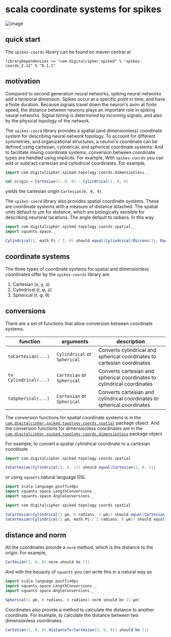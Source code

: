 # scala coordinate systems for spikes

![image](https://travis-ci.com/robphilipp/coordinates.svg?branch=master)

## quick start
The `spikes-coords` library can be found on maven central at

```sbtshell
libraryDependencies += "com.digitalcipher.spiked" % "spikes-coords_2.12" % "0.1.1"
```

## motivation
Compared to second generation neural networks, spiking neural networks add a temporal dimension. Spikes
occur at a specific point in time, and have a finite duration. Because signals travel down the neuron's axon
at finite speed, the distance between neurons plays an important role in spiking neural networks. Signal
timing is determined by incoming signals, and also by the physical topology of the network.

The `spikes-coord` library provides a spatial (and dimensionless) coordinate system for describing neural
network topology. To account for different symmetries, and organizational structures, a neuron's coordinate
can be defined using cartesian, cylindrical, and spherical coordinate systems. And to facilitate mixing 
coordinate systems, conversion between coordinate types are handled using implicits. For example, With 
`spikes-coords` you can add or subtract cartesian and cylindrical coordinates. For example,

```scala
import com.digitalcipher.spiked.topology.coords.dimensionless._

val origin = Cartesian(1, 0, 0) - Cylindrical(1, 0, 0)
```

yields the cartesian origin `Cartesian(0, 0, 0)`.

The `spikes-coord` library also provides spatial coordinate systems. These are coordinate systems with
a measure of distance attached. The spatial units default to µm for distance, which are biologically 
sensible for describing neuronal locations. The angle default to radians. In this way

```scala
import com.digitalcipher.spiked.topology.coords.spatial._
import squants.space._

Cylindrical(1, math.Pi / 2, 0) should equal(Cylindrical(Microns(1), Radians(math.Pi / 2), Microns(0)))
```

## coordinate systems

The three types of coordinate systems for spatial and dimensionless coordinates offer by the `spikes-coords` 
library are:
1. Cartesian (x, y, z)
2. Cylindrical (r, φ, z)
3. Spherical (r, φ, θ)

## conversions
There are a set of functions that allow conversion between coordinate systems. 

| function | arguments | description |
| -------- | --- | --- |
| `toCartesian(...)` | `Cylindrical` or `Spherical` | Converts cylindrical and spherical coordinates to cartesian coordinates |
| `to Cylindrical(...)` | `Cartesian` or `Spherical` | Converts cartesian and spherical coordinates to cylindrical coordinates |
| `toSpherical(...)` | `Cartesian` or `Spherical` | Converts cartesian and cylindrical coordinates to spherical coordinates |

The conversion functions for spatial coordinate systems is in the 
[`com.digitalcipher.spiked.topology.coords.spatial`](src/main/scala/com/digitalcipher/spiked/topology/coords/spatial/package.scala) 
package object. And the conversion functions for dimensionless coordinates are in the 
[`com.digitalcipher.spiked.topology.coords.dimensionless`](src/main/scala/com/digitalcipher/spiked/topology/coords/dimensionless/package.scala)
package object. 
 
For example, to convert a spatial cylindrical coordinate to a cartesian coordinate
```scala
import com.digitalcipher.spiked.topology.coords.spatial

toCartesian(Cylindrical(1, 0, 1)) should equal(Cartesian(1, 0, 1))
```

or using `squants` natural language DSL
```scala
import scala.language.postfixOps
import squants.space.LengthConversions._
import squants.space.AngleConversions._

import com.digitalcipher.spiked.topology.coords.spatial

toCartesian(Cylindrical(1 µm, 0 radians, 1 µm)) should equal(Cartesian(1 µm, 0 µm, 1 µm))
toCartesian(Cylindrical(1 µm, math.Pi / 2 radians, 0 µm)) should equal(Cartesian(0 µm, 1 µm, 0 µm))
```

## distance and norm
All the coordinates provide a `norm` method, which is the distance to the origin. For example,
```scala
Cartesian(1, 0, 0).norm should be (1)
```

And with the beuauty of `squants` you can write this in a natural way as
```scala
import scala.language.postfixOps
import squants.space.LengthConversions._
import squants.space.AngleConversions._

Spherical(1 µm, 0 radians, 0 radians).norm should be (1 µm)
```

Coordinates also provide a method to calculate the distance to another coordinate. For example,
to calculate the distance between two dimensionless coordinates.
```scala
Cartesian(1, 0, 0).distanceTo(Cartesian(2, 0, 0)) should be (1)
```

